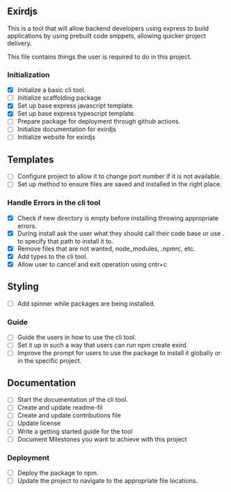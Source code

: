 ## Exirdjs

This is a tool that will allow backend developers using express to build applications by using prebuilt code snippets, allowing quicker project delivery.

This file contains things the user is required to do in this project.

### Initialization
- [x] Initialize a basic cli tool.
- [ ] Initialize scaffolding package
- [x] Set up base express javascript template.
- [x] Set up base express typescript template.
- [ ] Prepare package for deployment through github actions.
- [ ] Initialize documentation for exirdjs
- [ ] Initialize website for exirdjs
 
## Templates
- [ ] Configure project to allow it to change port number if it is not available.
- [ ] Set up method to ensure files are saved and installed in the right place.

### Handle Errors in the cli tool
- [x] Check if new directory is empty before installing throwing appropriate errors.
- [x] During install ask the user what they should call their code base or use . to specify that path to install it to.
- [x] Remove files that are not wanted, node_modules, .npmrc, etc.
- [x] Add types to the cli tool.
- [x] Allow user to cancel and exit operation using cntr+c

## Styling
- [ ] Add spinner while packages are being installed.

### Guide
- [ ] Guide the users in how to use the cli tool.
- [ ] Set it up in such a way that users can run npm create exird.
- [ ] Improve the prompt for users to use the package to install it globally or in the specific project.

## Documentation
- [ ] Start the documentation of the cli tool.
- [ ] Create and update readme-fil
- [ ] Create and update contributions file
- [ ] Update license
- [ ] Write a getting started guide for the tool
- [ ] Document Milestones you want to achieve with this project

### Deployment
- [ ] Deploy the package to npm.
- [ ] Update the project to navigate to the appropriate file locations.